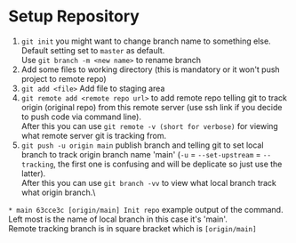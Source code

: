 # Setup Repository

1. `git init` you might want to change branch name to something else.\
Default setting set to `master` as default.\
Use `git branch -m <new name>` to rename branch
2. Add some files to working directory (this is mandatory or it won't push project to remote repo)
3. `git add <file>` Add file to staging area
4. `git remote add <remote repo url>` to add remote repo telling git to track origin (original repo) from this remote server (use ssh link if you decide to push code via command line).\
After this you can use `git remote -v (short for verbose)` for viewing what remote server git is tracking from.
5. `git push -u origin main` publish branch and telling git to set local branch to track origin branch name 'main' (`-u` = `--set-upstream` = `--tracking`, the first one is confusing and will be deplicate so just use the latter).\
After this you can use `git branch -vv` to view what local branch track what origin branch.\

`* main 63cce3c [origin/main] Init repo` example output of the command.\
Left most is the name of local branch in this case it's 'main'.\
Remote tracking branch is in square bracket which is `[origin/main]`
